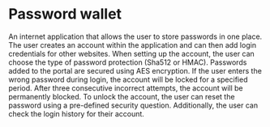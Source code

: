 # Password wallet
An internet application that allows the user to store passwords in one place. The user creates an account within the application and can then add login credentials for other websites. When setting up the account, the user can choose the type of password protection (Sha512 or HMAC). Passwords added to the portal are secured using AES encryption. If the user enters the wrong password during login, the account will be locked for a specified period. After three consecutive incorrect attempts, the account will be permanently blocked. To unlock the account, the user can reset the password using a pre-defined security question. Additionally, the user can check the login history for their account.
